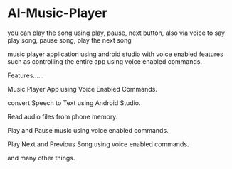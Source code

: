 # AI-Music-Player
you can play the song using play, pause, next button, also via voice to say play song, pause song, play the next song 

music player application using android studio with voice enabled features such as controlling the entire app using voice enabled commands.

Features......

Music Player App using Voice Enabled Commands.

convert Speech to Text using Android Studio.

Read audio files from phone memory.

Play and Pause music using voice enabled commands.

Play Next and Previous Song using voice enabled commands.

and many other things.
